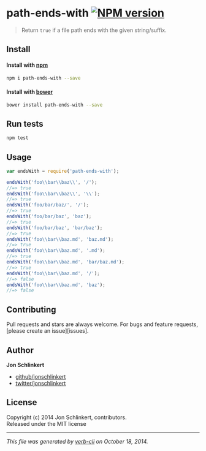 # path-ends-with [![NPM version](https://badge.fury.io/js/path-ends-with.svg)](http://badge.fury.io/js/path-ends-with)

> Return `true` if a file path ends with the given string/suffix.

## Install
#### Install with [npm](npmjs.org)

```bash
npm i path-ends-with --save
```
#### Install with [bower](https://github.com/bower/bower)

```bash
bower install path-ends-with --save
```

## Run tests

```bash
npm test
```

## Usage

```js
var endsWith = require('path-ends-with');

endsWith('foo\\bar\\baz\\', '/');
//=> true
endsWith('foo\\bar\\baz\\', '\\');
//=> true
endsWith('foo/bar/baz/', '/');
//=> true
endsWith('foo/bar/baz', 'baz');
//=> true
endsWith('foo/bar/baz', 'bar/baz');
//=> true
endsWith('foo\\bar\\baz.md', 'baz.md');
//=> true
endsWith('foo\\bar\\baz.md', '.md');
//=> true
endsWith('foo\\bar\\baz.md', 'bar/baz.md');
//=> true
endsWith('foo\\bar\\baz.md', '/');
//=> false
endsWith('foo\\bar\\baz.md', 'baz');
//=> false
```

## Contributing
Pull requests and stars are always welcome. For bugs and feature requests, [please create an issue][issues].


## Author

**Jon Schlinkert**
 
+ [github/jonschlinkert](https://github.com/jonschlinkert)
+ [twitter/jonschlinkert](http://twitter.com/jonschlinkert) 

## License
Copyright (c) 2014 Jon Schlinkert, contributors.  
Released under the MIT license

***

_This file was generated by [verb-cli](https://github.com/assemble/verb-cli) on October 18, 2014._